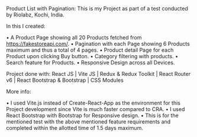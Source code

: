 Product List with Pagination:
This is my Project as part of a test conducted by Riolabz, Kochi, India.

In this I created:

• A Product Page showing all 20 Products fetched from https://fakestoreapi.com/. 
• Pagination with each Page showing 6 Products maximum and thus a total of 4 pages. 
• Product detail Page for each Product upon clicking Buy button.
• Category filtering with products.
• Search feature for Products.
• Responsive Design across all Devices.

Project done with: React JS | Vite JS | Redux & Redux Toolkit | React Router v6 | React Bootstrap & Bootstrap | CSS Modules

More info:

• I used Vite.js instead of Create-React-App as the environment for this Project development since Vite is much faster compared to CRA.
• I used React Bootstrap with Bootstrap for Responsive design.
• This is for the mentioned test with the above mentioned feature requirements and completed within the allotted time of 1.5 days maximum.
